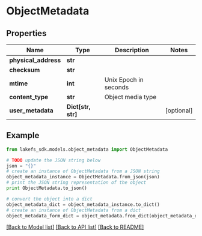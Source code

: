 # ObjectMetadata


## Properties

Name | Type | Description | Notes
------------ | ------------- | ------------- | -------------
**physical_address** | **str** |  | 
**checksum** | **str** |  | 
**mtime** | **int** | Unix Epoch in seconds | 
**content_type** | **str** | Object media type | 
**user_metadata** | **Dict[str, str]** |  | [optional] 

## Example

```python
from lakefs_sdk.models.object_metadata import ObjectMetadata

# TODO update the JSON string below
json = "{}"
# create an instance of ObjectMetadata from a JSON string
object_metadata_instance = ObjectMetadata.from_json(json)
# print the JSON string representation of the object
print ObjectMetadata.to_json()

# convert the object into a dict
object_metadata_dict = object_metadata_instance.to_dict()
# create an instance of ObjectMetadata from a dict
object_metadata_form_dict = object_metadata.from_dict(object_metadata_dict)
```
[[Back to Model list]](../README.md#documentation-for-models) [[Back to API list]](../README.md#documentation-for-api-endpoints) [[Back to README]](../README.md)


